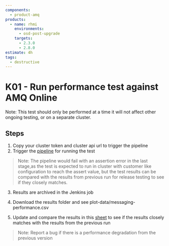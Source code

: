 ```yaml
---
components:
  - product-amq
products:
  - name: rhmi
    environments:
      - osd-post-upgrade
    targets:
      - 2.3.0
      - 2.8.0
estimate: 4h
tags:
  - destructive
---
```


# K01 - Run performance test against AMQ Online

Note: This test should only be performed at a time it will not affect other ongoing testing, or on a separate cluster.

## Steps

1. Copy your cluster token and cluster api url to trigger the pipeline
2. Trigger the [pipeline](https://master-jenkins-csb-intly.apps.ocp-c1.prod.psi.redhat.com/job/Integreatly/job/rhmi-amq-scale-test/) for running the test

> Note: The pipeline would fail with an assertion error in the last stage,as the test is expected to run in cluster with customer like configuration to reach the assert value, but the test results can be compared with the results from previous run for release testing to see if they closely matches.

3. Results are archived in the Jenkins job
4. Download the results folder and see plot-data/messaging-performance.csv

5. Update and compare the results in this [sheet](https://docs.google.com/spreadsheets/d/1Iyjp2JhWdxOJ9KLNibT3oYdvK0BharIAHKCmGvKgk_I/edit#gid=0) to see if the results closely matches with the results from the previous run

> Note: Report a bug if there is a performance degradation from the previous version
